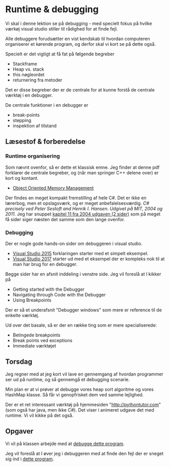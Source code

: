 # Runtime & debugging
Vi skal i denne lektion se på debugging - med specielt fokus på hvilke værkøj visual studio stiller til rådighed for at finde fejl.

Alle debuggere forudsætter en vist kendskab til hvordan computeren organiserer et kørende program, og derfor skal vi kort se på dette også.

Specielt er det vigtigt at få fat på følgende begreber

* Stackframe
* Heap vs. stack
* this nøgleordet
* returnering fra metoder

Det er disse begreber der er de centrale for at kunne forstå de centrale værktøj i en debugger.

De centrale funktioner i en debugger er

* break-points
* stepping
* inspektion af tilstand

## Læsestof & forberedelse


### Runtime organisering
Som nævnt ovenfor, så er dette et klassisk emne. Jeg finder at denne pdf forklarer de centrale begreber, og (når man springer C++ delene over) er kort og kontant.

* [Object Oriented Memory Management](object-oriented-memory-management-java-c++edited.pdf)

Der findes en meget kompakt fremstilling af hele C#. Det er ikke en lærerbog, men et opslagsværk, og er meget anbefalelsesværdig. _C# precisely ved Peter Sestoft and Henrik I. Hansen. Udgivet på MIT, 2004 og 2011._
Jeg har snuppet [kapitel 11 fra 2004 udgaven (2 sider)](CSharpPreciselyExtract.pdf) som på meget få sider siger næsten det samme som den lange ovenfor.

### Debugging
Der er nogle gode hands-on sider om debuggeren i visual studio.

* [Visual Studio 2015](https://msdn.microsoft.com/en-us/library/mt243867.aspx) forklaringen starter med et simpelt eksempel. 
* [Visual Studio 2017](https://docs.microsoft.com/en-us/visualstudio/debugger/debugger-basics) starter ud med et eksempel der er kompleks nok til at man har brug for en debugger.

Begge sider har en afsnit inddeling i venstre side. Jeg vil foreslå at I kikker på 

* Getting started with the Debugger
* Navigating through Code with the Debugger
* Using Breakpoints

Der er så et underafsnit "Debugger windows" som mere er reference til de enkelte værktøj.

Ud over det basale, så er der en række ting som er mere specialiserede:

* Betingede breakpoints
* Break points ved exceptions
* Immediate værktøjet

## Torsdag
Jeg regner med at jeg kort vil lave en gennemgang af hvordan programmer ser ud på runtime, og så gennemgå et debugging scenarie.

Min plan er at vi prøver at debugge vores heap sort algoritme og vores HashMap klasse. Så får vi genopfrisket dem ved samme lejlighed.

Der er et ret interessant værktøj på hjemmesiden "http://pythontutor.com" (som også har java, men ikke C#). Det viser i animeret udgave det med runtime. Vi vil kikke på det også.

## Opgaver
Vi vil på klassen arbejde med at [debugge dette program](https://github.com/cphbusinessAUVidrProg/uge10Debug01).

Jeg vil foreslå at I øver jeg i debuggeren med at finde den fejl der er sneget sig ind i [dette program](https://github.com/cphbusinessAUVidrProg/uge10Debug02).




